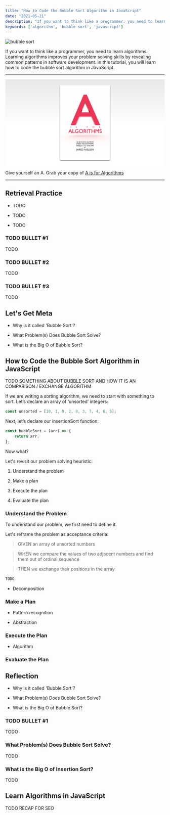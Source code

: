 ```yaml
---
title: "How to Code the Bubble Sort Algorithm in JavaScript"
date: "2021-05-21"
description: "If you want to think like a programmer, you need to learn algorithms. Learning algorithms improves your problem solving skills by revealing common patterns in software development. In this tutorial, you will learn how to code the bubble sort algorithm in JavaScript. "
keywords: ['algorithm', 'bubble sort', 'javascript']
---
```



![ bubble sort ](./jarednielsen-algorithm-javascript-bubble-sort.png)

If you want to think like a programmer, you need to learn algorithms. Learning algorithms improves your problem solving skills by revealing common patterns in software development. In this tutorial, you will learn how to code the bubble sort algorithm in JavaScript. 

---
![A is for Algorithms](./../../assets/graphics/algorithms/jarednielsen-algorithms-banner.png)
Give yourself an A. Grab your copy of [A is for Algorithms](https://gum.co/algorithms)

---


## Retrieval Practice

* TODO

* TODO

* TODO 


### TODO BULLET #1

TODO 


### TODO BULLET #2

TODO


### TODO BULLET #3

TODO


## Let's Get Meta

* Why is it called 'Bubble Sort'?

* What Problem(s) Does Bubble Sort Solve? 

* What is the Big O of Bubble Sort?


## How to Code the Bubble Sort Algorithm in JavaScript 

TODO SOMETHING ABOUT BUBBLE SORT AND HOW IT IS AN COMPARISON / EXCHANGE ALGORITHM



If we are writing a sorting algorithm, we need to start with something to sort. Let’s declare an array of ‘unsorted’ integers:

```js
const unsorted = [10, 1, 9, 2, 8, 3, 7, 4, 6, 5];
```

Next, let’s declare our insertionSort function:

```js
const bubbleSort = (arr) => {
    return arr;
};
```

Now what?

Let's revisit our problem solving heuristic: 

1. Understand the problem

2. Make a plan

3. Execute the plan

4. Evaluate the plan


### Understand the Problem

To understand our problem, we first need to define it.

Let's reframe the problem as acceptance criteria:

> GIVEN an array of unsorted numbers

> WHEN we compare the values of two adjacent numbers and find them out of ordinal sequence

> THEN we exchange their positions in the array 



```js
TODO
```

* Decomposition


### Make a Plan

* Pattern recognition

* Abstraction


### Execute the Plan

* Algorithm



### Evaluate the Plan




## Reflection

* Why is it called 'Bubble Sort'?

* What Problem(s) Does Bubble Sort Solve? 

* What is the Big O of Bubble Sort?


### TODO BULLET #1

TODO


### What Problem(s) Does Bubble Sort Solve?

TODO 


### What is the Big O of Insertion Sort? 

TODO


## Learn Algorithms in JavaScript

TODO RECAP FOR SEO



